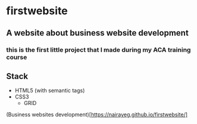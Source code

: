 # firstwebsite
## A website about business website development

### this is the first little project that I made  during my ACA training course
 
 ## Stack
  * HTML5 (with semantic tags)
  * CSS3
     * GRID 

(Business websites development)[https://nairayeg.github.io/firstwebsite/]
